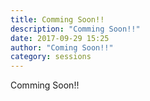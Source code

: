 ```yaml
---
title: Comming Soon!!
description: "Comming Soon!!"
date: 2017-09-29 15:25
author: "Coming Soon!!"
category: sessions
---
```

Comming Soon!!
